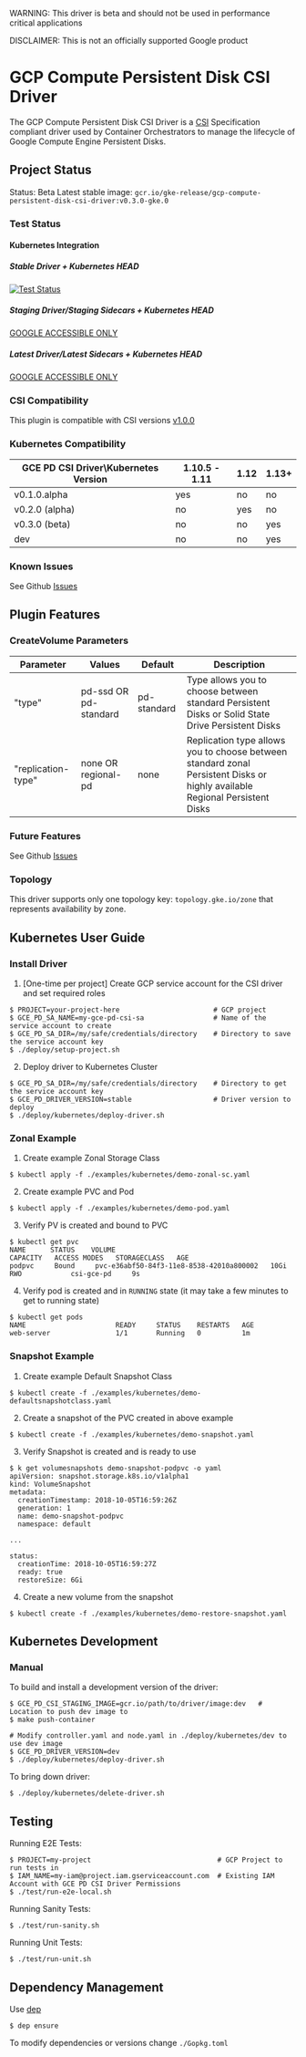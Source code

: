 WARNING: This driver is beta and should not be used in performance critical applications

DISCLAIMER: This is not an officially supported Google product

# GCP Compute Persistent Disk CSI Driver

The GCP Compute Persistent Disk CSI Driver is a
[CSI](https://github.com/container-storage-interface/spec/blob/master/spec.md)
Specification compliant driver used by Container Orchestrators to manage the
lifecycle of Google Compute Engine Persistent Disks.

## Project Status
Status: Beta
Latest stable image: `gcr.io/gke-release/gcp-compute-persistent-disk-csi-driver:v0.3.0-gke.0`

### Test Status

#### Kubernetes Integration

##### Stable Driver + Kubernetes HEAD

[<img alt="Test Status" src="https://testgrid.k8s.io/q/summary/sig-gcp-compute-persistent-disk-csi-driver/Kubernetes%20Master%20Driver%20Stable/tests_status" />](https://testgrid.k8s.io/sig-gcp-compute-persistent-disk-csi-driver#Kubernetes%20Master%20Driver%20Stable)

#####  Staging Driver/Staging Sidecars + Kubernetes HEAD

[GOOGLE ACCESSIBLE ONLY](https://testgrid.corp.google.com/gcp-compute-persistent-disk-csi-driver#staging)

##### Latest Driver/Latest Sidecars + Kubernetes HEAD

[GOOGLE ACCESSIBLE ONLY](https://testgrid.corp.google.com/gcp-compute-persistent-disk-csi-driver#latest)

### CSI Compatibility

This plugin is compatible with CSI versions [v1.0.0](https://github.com/container-storage-interface/spec/blob/v1.0.0/spec.md)

### Kubernetes Compatibility

| GCE PD CSI Driver\Kubernetes Version | 1.10.5 - 1.11 | 1.12 | 1.13+ | 
|--------------------------------------|---------------|------|-------|
| v0.1.0.alpha                         | yes           | no   | no    |
| v0.2.0 (alpha)                       | no            | yes  | no    |
| v0.3.0 (beta)                        | no            | no   | yes   |
| dev                                  | no            | no   | yes   |

### Known Issues

See Github [Issues](https://github.com/kubernetes-sigs/gcp-compute-persistent-disk-csi-driver/issues)

## Plugin Features

### CreateVolume Parameters

| Parameter          | Values               | Default     | Description                                                                                                                 |
|--------------------|----------------------|-------------|-----------------------------------------------------------------------------------------------------------------------------|
| "type"             | pd-ssd OR pd-standard | pd-standard | Type allows you to choose between standard Persistent Disks  or Solid State Drive Persistent Disks                          |
| "replication-type" | none OR regional-pd   | none        | Replication type allows you to choose between standard zonal Persistent Disks or highly available Regional Persistent Disks |

### Future Features

See Github [Issues](https://github.com/kubernetes-sigs/gcp-compute-persistent-disk-csi-driver/issues)

### Topology

This driver supports only one topology key:
`topology.gke.io/zone`
that represents availability by zone.

## Kubernetes User Guide

### Install Driver

1. [One-time per project] Create GCP service account for the CSI driver and set required roles
```
$ PROJECT=your-project-here                       # GCP project
$ GCE_PD_SA_NAME=my-gce-pd-csi-sa                 # Name of the service account to create
$ GCE_PD_SA_DIR=/my/safe/credentials/directory    # Directory to save the service account key
$ ./deploy/setup-project.sh
```

2. Deploy driver to Kubernetes Cluster
```
$ GCE_PD_SA_DIR=/my/safe/credentials/directory    # Directory to get the service account key
$ GCE_PD_DRIVER_VERSION=stable                    # Driver version to deploy
$ ./deploy/kubernetes/deploy-driver.sh
```

### Zonal Example

1. Create example Zonal Storage Class
```
$ kubectl apply -f ./examples/kubernetes/demo-zonal-sc.yaml
```

2. Create example PVC and Pod
```
$ kubectl apply -f ./examples/kubernetes/demo-pod.yaml
```

3. Verify PV is created and bound to PVC
```
$ kubectl get pvc
NAME      STATUS    VOLUME                                     CAPACITY   ACCESS MODES   STORAGECLASS   AGE
podpvc     Bound     pvc-e36abf50-84f3-11e8-8538-42010a800002   10Gi       RWO            csi-gce-pd     9s
```

4. Verify pod is created and in `RUNNING` state (it may take a few minutes to get to running state)
```
$ kubectl get pods
NAME                      READY     STATUS    RESTARTS   AGE
web-server                1/1       Running   0          1m
```

### Snapshot Example

1. Create example Default Snapshot Class
```
$ kubectl create -f ./examples/kubernetes/demo-defaultsnapshotclass.yaml
```
2. Create a snapshot of the PVC created in above example
```
$ kubectl create -f ./examples/kubernetes/demo-snapshot.yaml
```
3. Verify Snapshot is created and is ready to use
```
$ k get volumesnapshots demo-snapshot-podpvc -o yaml
apiVersion: snapshot.storage.k8s.io/v1alpha1
kind: VolumeSnapshot
metadata:
  creationTimestamp: 2018-10-05T16:59:26Z
  generation: 1
  name: demo-snapshot-podpvc
  namespace: default

...

status:
  creationTime: 2018-10-05T16:59:27Z
  ready: true
  restoreSize: 6Gi

```
4. Create a new volume from the snapshot
```
$ kubectl create -f ./examples/kubernetes/demo-restore-snapshot.yaml
```

## Kubernetes Development

### Manual

To build and install a development version of the driver:
```
$ GCE_PD_CSI_STAGING_IMAGE=gcr.io/path/to/driver/image:dev   # Location to push dev image to
$ make push-container

# Modify controller.yaml and node.yaml in ./deploy/kubernetes/dev to use dev image
$ GCE_PD_DRIVER_VERSION=dev
$ ./deploy/kubernetes/deploy-driver.sh
```

To bring down driver:
```
$ ./deploy/kubernetes/delete-driver.sh
```

## Testing

Running E2E Tests:
```
$ PROJECT=my-project                               # GCP Project to run tests in
$ IAM_NAME=my-iam@project.iam.gserviceaccount.com  # Existing IAM Account with GCE PD CSI Driver Permissions
$ ./test/run-e2e-local.sh
```

Running Sanity Tests:
```
$ ./test/run-sanity.sh
```

Running Unit Tests:
```
$ ./test/run-unit.sh
```

## Dependency Management

Use [dep](https://github.com/golang/dep)
```
$ dep ensure
```

To modify dependencies or versions change `./Gopkg.toml`
